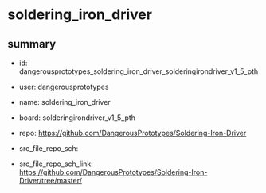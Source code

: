 # soldering_iron_driver
 
## summary 
* id: dangerousprototypes_soldering_iron_driver_solderingirondriver_v1_5_pth
* user: dangerousprototypes
* name: soldering_iron_driver
* board: solderingirondriver_v1_5_pth
* repo: https://github.com/DangerousPrototypes/Soldering-Iron-Driver



* src_file_repo_sch: 
* src_file_repo_sch_link: https://github.com/DangerousPrototypes/Soldering-Iron-Driver/tree/master/




